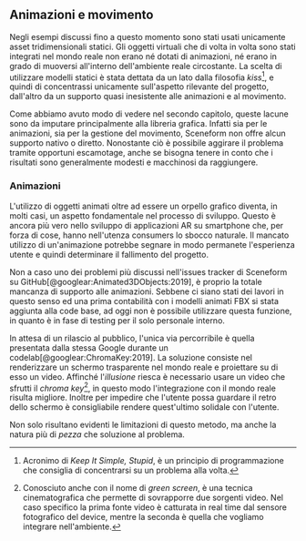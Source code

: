 ## Animazioni e movimento

Negli esempi discussi fino a questo momento sono stati usati unicamente asset tridimensionali statici.
Gli oggetti virtuali che di volta in volta sono stati integrati nel mondo reale non erano né dotati di animazioni, né erano in grado di muoversi all'interno dell'ambiente reale circostante.
La scelta di utilizzare modelli statici è stata dettata da un lato dalla filosofia *kiss*[^kiss], e quindi di concentrassi unicamente sull'aspetto rilevante del progetto, dall'altro da un supporto quasi inesistente alle animazioni e al movimento.

Come abbiamo avuto modo di vedere nel secondo capitolo, queste lacune sono da imputare principalmente alla libreria grafica.
Infatti sia per le animazioni, sia per la gestione del movimento, Sceneform non offre alcun supporto nativo o diretto.
Nonostante ciò è possibile aggirare il problema tramite opportuni escamotage, anche se bisogna tenere in conto che i risultati sono generalmente modesti e macchinosi da raggiungere.

### Animazioni

L'utilizzo di oggetti animati oltre ad essere un orpello grafico diventa, in molti casi, un aspetto fondamentale nel processo di sviluppo.
Questo è ancora più vero nello sviluppo di applicazioni AR su smartphone che, per forza di cose, hanno nell'utenza consumers lo sbocco naturale.
Il mancato utilizzo di un'animazione potrebbe segnare in modo permanete l'esperienza utente e quindi determinare il fallimento del progetto.

Non a caso uno dei problemi più discussi nell'issues tracker di Sceneform su GitHub[@googlear:Animated3DObjects:2019], è proprio la totale mancanza di supporto alle animazioni.
Sebbene ci siano stati dei lavori in questo senso ed una prima contabilità con i modelli animati FBX si stata aggiunta alla code base, ad oggi non è possibile utilizzare questa funzione, in quanto è in fase di testing per il solo personale interno.

In attesa di un rilascio al pubblico, l'unica via percorribile è quella presentata dalla stessa Google durante un codelab[@googlear:ChromaKey:2019].
La soluzione consiste nel renderizzare un schermo trasparente nel mondo reale e proiettare su di esso un video.
Affinché l'*illusione* riesca è necessario usare un video che sfrutti il *chroma key*[^chroma-key], in questo modo l'integrazione con il mondo reale risulta migliore.
Inoltre per impedire che l'utente possa guardare il retro dello schermo è consigliabile rendere quest'ultimo solidale con l'utente.

Non solo risultano evidenti le limitazioni di questo metodo, ma anche la natura più di *pezza* che soluzione al problema.

[^kiss]: Acronimo di *Keep It Simple, Stupid*, è un principio di programmazione che consiglia di concentrarsi su un problema alla volta.

[^chroma-key]: Conosciuto anche con il nome di *green screen*, è una tecnica cinematografica che permette di sovrapporre due sorgenti video. Nel caso specifico la prima fonte video è catturata in real time dal sensore fotografico del device, mentre la seconda è quella che vogliamo integrare nell'ambiente.
